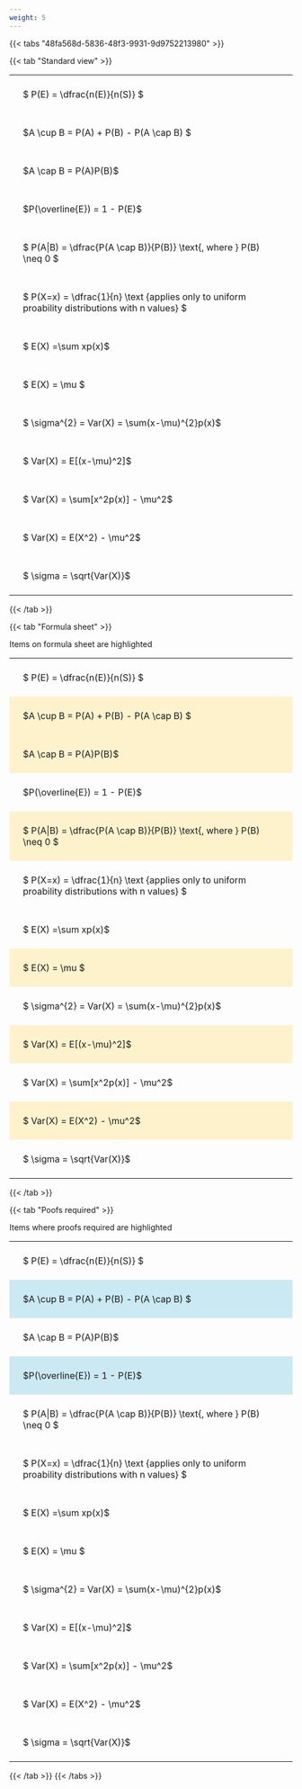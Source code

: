 ```yaml
---
weight: 5
---
```


{{< tabs "48fa568d-5836-48f3-9931-9d9752213980" >}}

{{< tab "Standard view" >}}

<style type="text/css">
#T_a9bcd th.col_heading {
  text-align: left;
  font-size: 1em;
}
#T_a9bcd td {
  text-align: left;
  font-size: 1em;
  padding: 1.5em;
}
</style>
<table id="T_a9bcd">
  <thead>
  </thead>
  <tbody>
    <tr>
      <td id="T_a9bcd_row0_col0" class="data row0 col0" >$ P(E) = \dfrac{n(E)}{n(S)} $</td>
    </tr>
    <tr>
      <td id="T_a9bcd_row1_col0" class="data row1 col0" >$A \cup B = P(A) + P(B) - P(A \cap B) $</td>
    </tr>
    <tr>
      <td id="T_a9bcd_row2_col0" class="data row2 col0" >$A \cap B  = P(A)P(B)$</td>
    </tr>
    <tr>
      <td id="T_a9bcd_row3_col0" class="data row3 col0" >$P(\overline{E}) = 1 - P(E)$</td>
    </tr>
    <tr>
      <td id="T_a9bcd_row4_col0" class="data row4 col0" >$ P(A|B) = \dfrac{P(A \cap B)}{P(B)} \text{, where } P(B) \neq 0 $</td>
    </tr>
    <tr>
      <td id="T_a9bcd_row5_col0" class="data row5 col0" >$ P(X=x) =  \dfrac{1}{n} 
\text {applies only to uniform proability distributions with n values} $</td>
    </tr>
    <tr>
      <td id="T_a9bcd_row6_col0" class="data row6 col0" >$ E(X) =\sum xp(x)$</td>
    </tr>
    <tr>
      <td id="T_a9bcd_row7_col0" class="data row7 col0" >$ E(X) = \mu $</td>
    </tr>
    <tr>
      <td id="T_a9bcd_row8_col0" class="data row8 col0" >$ \sigma^{2} = Var(X) = \sum(x-\mu)^{2}p(x)$</td>
    </tr>
    <tr>
      <td id="T_a9bcd_row9_col0" class="data row9 col0" >$ Var(X) = E[(x-\mu)^2]$</td>
    </tr>
    <tr>
      <td id="T_a9bcd_row10_col0" class="data row10 col0" >$ Var(X) = \sum[x^2p(x)] - \mu^2$</td>
    </tr>
    <tr>
      <td id="T_a9bcd_row11_col0" class="data row11 col0" >$ Var(X) = E(X^2) - \mu^2$</td>
    </tr>
    <tr>
      <td id="T_a9bcd_row12_col0" class="data row12 col0" >$ \sigma = \sqrt{Var(X)}$</td>
    </tr>
  </tbody>
</table>
{{< /tab >}}

{{< tab "Formula sheet" >}}

Items on formula sheet are highlighted 
<br>
<style type="text/css">
#T_e82d8 th.col_heading {
  text-align: left;
  font-size: 1em;
}
#T_e82d8 td {
  text-align: left;
  font-size: 1em;
  padding: 1.5em;
}
#T_e82d8_row0_col0, #T_e82d8_row3_col0, #T_e82d8_row5_col0, #T_e82d8_row6_col0, #T_e82d8_row8_col0, #T_e82d8_row10_col0, #T_e82d8_row12_col0 {
  background-color: rgba(0,0,0,0);
}
#T_e82d8_row1_col0, #T_e82d8_row2_col0, #T_e82d8_row4_col0, #T_e82d8_row7_col0, #T_e82d8_row9_col0, #T_e82d8_row11_col0 {
  background-color: rgba(255,194,10, 0.2);
}
</style>
<table id="T_e82d8">
  <thead>
  </thead>
  <tbody>
    <tr>
      <td id="T_e82d8_row0_col0" class="data row0 col0" >$ P(E) = \dfrac{n(E)}{n(S)} $</td>
    </tr>
    <tr>
      <td id="T_e82d8_row1_col0" class="data row1 col0" >$A \cup B = P(A) + P(B) - P(A \cap B) $</td>
    </tr>
    <tr>
      <td id="T_e82d8_row2_col0" class="data row2 col0" >$A \cap B  = P(A)P(B)$</td>
    </tr>
    <tr>
      <td id="T_e82d8_row3_col0" class="data row3 col0" >$P(\overline{E}) = 1 - P(E)$</td>
    </tr>
    <tr>
      <td id="T_e82d8_row4_col0" class="data row4 col0" >$ P(A|B) = \dfrac{P(A \cap B)}{P(B)} \text{, where } P(B) \neq 0 $</td>
    </tr>
    <tr>
      <td id="T_e82d8_row5_col0" class="data row5 col0" >$ P(X=x) =  \dfrac{1}{n} 
\text {applies only to uniform proability distributions with n values} $</td>
    </tr>
    <tr>
      <td id="T_e82d8_row6_col0" class="data row6 col0" >$ E(X) =\sum xp(x)$</td>
    </tr>
    <tr>
      <td id="T_e82d8_row7_col0" class="data row7 col0" >$ E(X) = \mu $</td>
    </tr>
    <tr>
      <td id="T_e82d8_row8_col0" class="data row8 col0" >$ \sigma^{2} = Var(X) = \sum(x-\mu)^{2}p(x)$</td>
    </tr>
    <tr>
      <td id="T_e82d8_row9_col0" class="data row9 col0" >$ Var(X) = E[(x-\mu)^2]$</td>
    </tr>
    <tr>
      <td id="T_e82d8_row10_col0" class="data row10 col0" >$ Var(X) = \sum[x^2p(x)] - \mu^2$</td>
    </tr>
    <tr>
      <td id="T_e82d8_row11_col0" class="data row11 col0" >$ Var(X) = E(X^2) - \mu^2$</td>
    </tr>
    <tr>
      <td id="T_e82d8_row12_col0" class="data row12 col0" >$ \sigma = \sqrt{Var(X)}$</td>
    </tr>
  </tbody>
</table>
{{< /tab >}}

{{< tab "Poofs required" >}}

Items where proofs required are highlighted 
<br>
<style type="text/css">
#T_36bb9 th.col_heading {
  text-align: left;
  font-size: 1em;
}
#T_36bb9 td {
  text-align: left;
  font-size: 1em;
  padding: 1.5em;
}
#T_36bb9_row0_col0, #T_36bb9_row2_col0, #T_36bb9_row4_col0, #T_36bb9_row5_col0, #T_36bb9_row6_col0, #T_36bb9_row7_col0, #T_36bb9_row8_col0, #T_36bb9_row9_col0, #T_36bb9_row10_col0, #T_36bb9_row11_col0, #T_36bb9_row12_col0 {
  background-color: rgba(0,0,0,0);
}
#T_36bb9_row1_col0, #T_36bb9_row3_col0 {
  background-color: rgba(0,150,200, 0.2);
}
</style>
<table id="T_36bb9">
  <thead>
  </thead>
  <tbody>
    <tr>
      <td id="T_36bb9_row0_col0" class="data row0 col0" >$ P(E) = \dfrac{n(E)}{n(S)} $</td>
    </tr>
    <tr>
      <td id="T_36bb9_row1_col0" class="data row1 col0" >$A \cup B = P(A) + P(B) - P(A \cap B) $</td>
    </tr>
    <tr>
      <td id="T_36bb9_row2_col0" class="data row2 col0" >$A \cap B  = P(A)P(B)$</td>
    </tr>
    <tr>
      <td id="T_36bb9_row3_col0" class="data row3 col0" >$P(\overline{E}) = 1 - P(E)$</td>
    </tr>
    <tr>
      <td id="T_36bb9_row4_col0" class="data row4 col0" >$ P(A|B) = \dfrac{P(A \cap B)}{P(B)} \text{, where } P(B) \neq 0 $</td>
    </tr>
    <tr>
      <td id="T_36bb9_row5_col0" class="data row5 col0" >$ P(X=x) =  \dfrac{1}{n} 
\text {applies only to uniform proability distributions with n values} $</td>
    </tr>
    <tr>
      <td id="T_36bb9_row6_col0" class="data row6 col0" >$ E(X) =\sum xp(x)$</td>
    </tr>
    <tr>
      <td id="T_36bb9_row7_col0" class="data row7 col0" >$ E(X) = \mu $</td>
    </tr>
    <tr>
      <td id="T_36bb9_row8_col0" class="data row8 col0" >$ \sigma^{2} = Var(X) = \sum(x-\mu)^{2}p(x)$</td>
    </tr>
    <tr>
      <td id="T_36bb9_row9_col0" class="data row9 col0" >$ Var(X) = E[(x-\mu)^2]$</td>
    </tr>
    <tr>
      <td id="T_36bb9_row10_col0" class="data row10 col0" >$ Var(X) = \sum[x^2p(x)] - \mu^2$</td>
    </tr>
    <tr>
      <td id="T_36bb9_row11_col0" class="data row11 col0" >$ Var(X) = E(X^2) - \mu^2$</td>
    </tr>
    <tr>
      <td id="T_36bb9_row12_col0" class="data row12 col0" >$ \sigma = \sqrt{Var(X)}$</td>
    </tr>
  </tbody>
</table>
{{< /tab >}}
{{< /tabs >}}